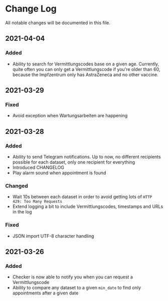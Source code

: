 # Change Log
All notable changes will be documented in this file.

## 2021-04-04
### Added
- Ability to search for Vermittlungscodes base on a given age. Currently, quite often you can only get a Vermittlungscode if you're older than 60, because the Impfzentrum only has AstraZeneca and no other vaccine.

## 2021-03-29
### Fixed
- Avoid exception when Wartungsarbeiten are happening
## 2021-03-28
### Added
- Ability to send Telegram notifications. Up to now, no different recipients possible for each dataset, only one recipient for everything
- Introduced CHANGELOG
- Play alarm sound when appointment is found
### Changed
- Wait 10s between each dataset in order to avoid getting lots of `HTTP 429: Too Many Requests`
- Extend logging a bit to include Vermittlungscodes, timestamps and URLs in the log
### Fixed
- JSON import UTF-8 character handling


## 2021-03-26
### Added
- Checker is now able to notify you when you can request a Vermittlungscode
- Ability to compare any dataset to a given `min_date` to find only appointments after a given date